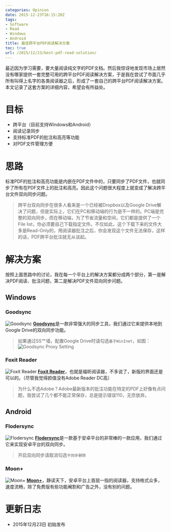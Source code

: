 ```yaml
---
categories: Opinion
date: 2015-12-23T16:15:20Z
tags:
- Software
- Read
- Windows
- Android
title: 最佳跨平台PDF阅读解决方案
toc: true
url: /2015/12/23/best-pdf-read-solution/
---
```


最近因为学习需要，要大量阅读纯文字的PDF文档。然后我惊讶地发现市场上居然没有哪家提供一套完整可用的跨平台PDF阅读解决方案，于是我在尝试了市面几乎所有叫得上名字的各类阅读器之后，形成了一套自己的跨平台PDF阅读解决方案。本文记录了这套方案的详细内容，希望会有所益处。

<!--more-->

# 目标
- 跨平台（目前支持Windows和Android）
- 阅读记录同步
- 支持标准PDF的批注和高亮等功能
- 对PDF文件管理方便

# 思路
标准PDF的批注和高亮功能是内嵌在PDF文件中的，只要同步了PDF文件，也就同步了所有在PDF文件上的批注和高亮。因此这个问题很大程度上就变成了解决跨平台文件双向同步问题。

> 跨平台双向同步在很多人看来是一个已经被Dropbox以及Google Drive解决了问题，但是实际上，它们在PC和移动端的行为是不一样的。PC端是完整的双向同步，而在移动端，为了节省流量和空间，它们都是提供了一个File list，你必须要自己下载指定文件。不仅如此，这个下载下来的文件大多是Read-Only的，用阅读器批注之后，你会发现这个文件无法保存，这样的话，PDF跨平台批注就无从谈起。

# 解决方案
按照上面思路中的讨论，我在每一个平台上的解决方案都分成两个部分，第一是解决PDF阅读、批注问题，第二是解决PDF文件双向同步问题。

## Windows
### Goodsync

![Goodsync](/imgs/opinion/goodsync.png)
[**Goodsync**](http://www.goodsync.com/)是一款非常强大的同步工具，我们通过它来提供本地到Google Drive的双向同步功能。

> 如果通过SS艹墙，配置Google Drive时请勾选`基于WinInet`，如图：![Goodsync Proxy Setting](/imgs/opinion/goodsync-proxy-setting.png)

### Foxit Reader

![Foxit Reader](/imgs/opinion/foxit-reader.png)
[**Foxit Reader**](http://www.foxitsoftware.cn/)，也就是福昕阅读器，不多说了，新版的界面还是可以的。（尽管我觉得颜值没有Adobe Reader DC高）

> 为什么不选Adobe？Adobe最新版本的批注功能在特定的PDF上好像有点问题，我尝试了几个都不能正常保存，总是提示错误110，无奈放弃。

## Android
### Flodersync

![Flodersync](/imgs/opinion/Flodersync.png)
[**Flodersync**](https://play.google.com/store/apps/details?id=dk.tacit.android.foldersync.lite)是一款基于安卓平台的非常棒的一款应用，我们通过它来实现安卓平台的双向同步。

> 开启双向同步请取消勾选`不同步删除`

### Moon+

![Moon+](/imgs/opinion/Moon.png)
[**Moon+**](https://play.google.com/store/apps/details?id=com.flyersoft.moonreader)，静读天下，安卓平台上首屈一指的阅读器，支持格式众多，速度流畅，除了免费版有些功能阉割和广告之外，没有别的问题。

# 更新日志
- 2015年12月23日 初始发布
